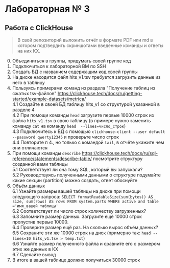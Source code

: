 # Лабораторная № 3
## Работа с ClickHouse
> В свой репозиторий выложить отчёт в формате PDF или md в котором подтвердить скриншотами введённые команды и ответы на них КХ.

0. Объединиться в группы, придумать своей группе код  
1. Подключиться к лабораторной ВМ по SSH  
2. Создать БД с названием содержащим код своей группы  
3. На диске находится файл hits_v1.tsv требуется загрузить данные из него в таблицу  
4. Пользуясь примерами команд из раздела "Получение таблиц из сжатых tsv-файлов" https://clickhouse.tech/docs/ru/getting-started/example-datasets/metrica/  
4.1 Создайте в своей БД таблицу hits_v1 со структурой указанной в разделе 4  
4.2 При помощи команды ``head`` загрузите первые 10000 строк из файла ``hits_v1.tsv`` в свою таблицу (в примере нужно заменить команду ``cat`` на команду ``head  --lines=число_строк``)  
4.3 Подключитесь к БД с помощью ``clickhouse-client --user default --password qwerty12345`` и проверьте число строк  
4.4 Повторите п 4., но только с командой ``tail``, в отчёте укажите чем они отличаются  
5. При помощи команды ``describe`` https://clickhouse.tech/docs/ru/sql-reference/statements/describe-table/ посмотрите структуру созданной вами таблицы  
5.1 Соответствует ли она тому  SQL, который вы запускали?  
5.2 Руководствуясь полученными данными о структуре подумайте какие секции (partition) можно создать, ответ обоснуйте
6. Объём данных  
6.1 Узнайте размеры вашей таблицы на диске при помощи следующего запроса: ``SELECT formatReadableSize(sum(bytes)) AS size, sum(rows) AS rows FROM system.parts WHERE active and table ='имя_вашей таблицы'``  
6.2 Соответствует ли число строк количеству загруженных?  
6.3 Запомните размер данных. Загрузите ещё 10000 строк пропустив первые 10000.  
6.4 Проверьте размер ещё раз. На сколько вырос объём данных?  
6.5 Сохраните эти же 10000 строк на диск (примерно так:  ``head --lines=10 hits_v1.tsv > temp.txt``)  
6.6 Узнайте размер полученного файла и сравните его с размером этих же данных в КХ  
6.7 Сделайте вывод  
7. В итоге в вашей таблице должно получиться 30000 строк


